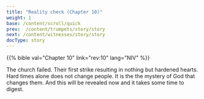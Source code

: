 ```yaml
---
title: "Reality check (Chapter 10)"
weight: 1
base: /content/scroll/quick
prev:  /content/trumpets/story/story
next: /content/witnesses/story/story
docType: story
---
```


{{% bible val="Chapter 10" link="rev:10" lang="NIV" %}}

<a name="4ab1"></a>
The church failed. Their first strike resulting in nothing but hardened hearts. Hard times alone does not change people. It is the the mystery of God that changes them. And this will be revealed now and it takes some time to digest.

